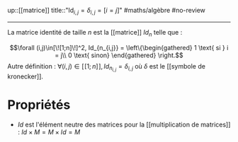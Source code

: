 up::[[matrice]]
title::"$\mathrm{Id}_{i,j} = \delta _{i,j} = [i=j]$"
#maths/algèbre #no-review 

----
La matrice identité de taille $n$ est la [[matrice]] $Id_n$ telle que :

$$\forall (i,j)\in[\![1;n]\!]^2, 
Id_{n_{i,j}} = 
\left\{\begin{gathered}
1 \text{ si } i = j\\
0 \text{ sinon}
\end{gathered}
\right.$$
Autre définition : $\forall(i,j)\in[\![1;n]\!], Id_{n_{i,j}} = \delta_{i,j}$ où $\delta$ est le [[symbole de kronecker]].


# Propriétés
- $Id$ est l'élément neutre des matrices pour la [[multiplication de matrices]] : $Id\times M = M\times Id = M$
